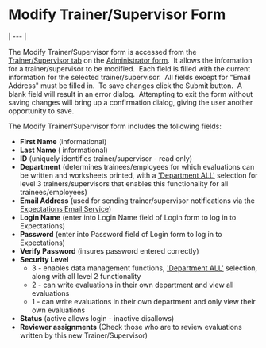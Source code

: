 # Modify Trainer/Supervisor     Form 
| --- |

The Modify Trainer/Supervisor form is accessed from the
[Trainer/Supervisor tab](<7dgw.md>) on the [Administrator form](<7df4.md>).&nbsp; It allows the information for a trainer/supervisor to 
be modified.&nbsp; Each field is filled with the current information for the selected 
trainer/supervisor.&nbsp; All fields except for "Email Address" must be filled in.&nbsp; To save changes click the 
Submit button.&nbsp; A blank field will result in an error dialog.&nbsp; Attempting to 
exit the form without saving changes will bring up a confirmation dialog, giving 
the user another opportunity to save.

The Modify Trainer/Supervisor form includes the following fields:

- **First Name** (informational)
- **Last Name** ( informational)
- **ID** (uniquely identifies trainer/supervisor - read only)
- **Department** (determines trainees/employees for which evaluations can 
  be written and worksheets printed, with a ['Department ALL'](<7mls.md>) selection for level 3 trainers/supervisors that enables this functionality for all trainees/employees)
- **Email Address** (used for sending trainer/supervisor notifications via the [Expectations Email Service](<emailguide.md>))
- **Login Name** (enter into Login Name field of Login form to log in to 
  Expectations)
- **Password** (enter into Password field of Login form to log in to 
  Expectations)
- **Verify Password** (insures password entered correctly)
- **Security Level**
    - 3 - enables data management functions, ['Department ALL'](<7mls.md>) selection, along with all level 2 functionality
    - 2 - can write evaluations in their own department and view all evaluations
    - 1 - can write evaluations in their own department and only view their own evaluations
- **Status** (active allows login - inactive disallows)
- **Reviewer assignments** (Check those who are to review evaluations 
  written by this new Trainer/Supervisor)